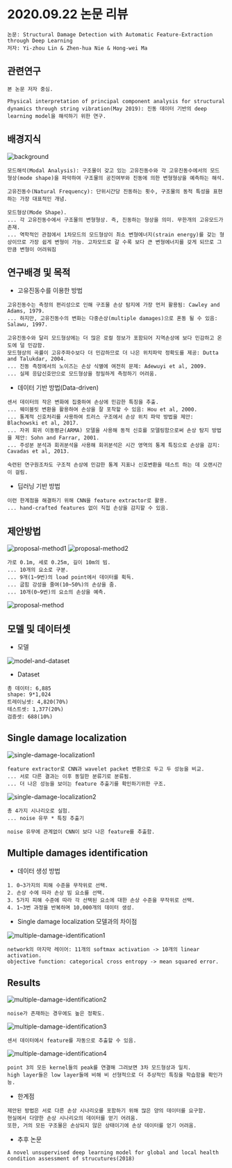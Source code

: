 # 2020.09.22 논문 리뷰

```
논문: Structural Damage Detection with Automatic Feature-Extraction through Deep Learning
저자: Yi-zhou Lin & Zhen-hua Nie & Hong-wei Ma
```

## 관련연구

```
본 논문 저자 중심.

Physical interpretation of principal component analysis for structural dynamics through string vibration(May 2019): 진동 데이터 기반의 deep learning model을 해석하기 위한 연구.
```

## 배경지식

![background](./img/background.PNG)

```
모드해석(Modal Analysis): 구조물이 갖고 있는 고유진동수와 각 고유진동수에서의 모드 형상(mode shape)을 파악하여 구조물의 공진여부와 진동에 의한 변형형상을 예측하는 해석.

고유진동수(Natural Frequency): 단위시간당 진동하는 횟수, 구조물의 동적 특성을 표현하는 가장 대표적인 개념.

모드형상(Mode Shape).
... 각 고유진동수에서 구조물의 변형형상. 즉, 진동하는 형상을 의미. 무한개의 고유모드가 존재.
... 역학적인 관점에서 1차모드의 모드형상이 최소 변형에너지(strain energy)를 갖는 형상이므로 가장 쉽게 변형이 가능. 고차모드로 갈 수록 보다 큰 변형에너지를 갖게 되므로 그만큼 변형이 어려워짐
```

## 연구배경 및 목적

- 고유진동수를 이용한 방법

```
고유진동수는 측정의 편리성으로 인해 구조물 손상 탐지에 가장 먼저 활용됨: Cawley and Adams, 1979.
... 하지만, 고유진동수의 변화는 다중손상(multiple damages)으로 혼동 될 수 있음: Salawu, 1997.

고유진동수와 달리 모드형상에는 더 많은 로컬 정보가 포함되어 지역손상에 보다 민감하고 온도에 덜 민감함.
모드형상의 곡률이 고유주파수보다 더 민감하므로 더 나은 위치파악 정확도를 제공: Dutta and Talukdar, 2004.
... 진동 측정에서의 노이즈는 손상 식별에 여전히 문제: Adewuyi et al, 2009.
... 실제 응답신호만으로 모드형상을 정밀하게 측정하기 어려움.
```

- 데이터 기반 방법(Data-driven)

```
센서 데이터의 작은 변화에 집중하여 손상에 민감한 특징을 추출.
... 웨이블릿 변환을 활용하여 손상을 잘 포착할 수 있음: Hou et al, 2000.
... 통계적 신호처리를 사용하여 트러스 구조에서 손상 위치 파악 방법을 제안: Blachowski et al, 2017.
... 자귀 회귀 이동평균(ARMA) 모델을 사용해 동적 신호를 모델링함으로써 손상 탐지 방법을 제안: Sohn and Farrar, 2001.
... 주성분 분석과 회귀분석을 사용해 회귀분석은 시간 영역의 통계 특징으로 손상을 감지: Cavadas et al, 2013.

숙련된 연구원조차도 구조적 손상에 민감한 통계 지표나 신호변환을 테스트 하는 데 오랜시간이 걸림.
```

- 딥러닝 기반 방법

```
이런 한계점을 해결하기 위해 CNN을 feature extractor로 활용.
... hand-crafted features 없이 직접 손상을 감지할 수 있음.
```

## 제안방법

![proposal-method1](./img/proposal-method1.PNG)
![proposal-method2](./img/proposal-method2.PNG)

```
가로 0.1m, 세로 0.25m, 길이 10m의 빔.
... 10개의 요소로 구분.
... 9개(1~9번)의 load point에서 데이터를 획득.
... 굽힘 강성을 줄여(10~50%)의 손상을 줌.
... 10개(0~9번)의 요소의 손상을 예측.
```

![proposal-method](./img/proposal-method3.PNG)

## 모델 및 데이터셋

- 모델

![model-and-dataset](./img/model-and-dataset.PNG)

- Dataset

```
총 데이터: 6,885
shape: 9*1,024
트레이닝셋: 4,820(70%)
테스트셋: 1,377(20%)
검증셋: 688(10%)
```

## Single damage localization

![single-damage-localization1](./img/single-damage-localization1.PNG)

```
feature extractor로 CNN과 wavelet packet 변환으로 두고 두 성능을 비교.
... 서로 다른 결과는 이후 동일한 분류기로 분류됨.
... 더 나은 성능을 보이는 feature 추출기를 확인하기위한 구조.
```

![single-damage-localization2](./img/single-damage-localization2.PNG)

```
총 4가지 시나리오로 실험.
... noise 유무 * 특징 추출기

noise 유무에 관계없이 CNN이 보다 나은 feature를 추출함.
```

## Multiple damages identification

- 데이터 생성 방법

```
1. 0~3가지의 피해 수준을 무작위로 선택.
2. 손상 수에 따라 손상 빔 요소를 선택.
3. 5가지 피해 수준에 따라 각 선택된 요소에 대한 손상 수준을 무작위로 선택.
4. 1~3번 과정을 반복하며 10,000개의 데이터 생성.
```

- Single damage localization 모델과의 차이점

![multiple-damage-identification1](./img/single-damage-identification1.PNG)

```
network의 마지막 레이어: 11개의 softmax activation -> 10개의 linear activation.
objective function: categorical cross entropy -> mean squared error.
```

## Results

![multiple-damage-identification2](./img/single-damage-identification2.PNG)

```
noise가 존재하는 경우에도 높은 정확도.
```

![multiple-damage-identification3](./img/single-damage-identification3.PNG)

```
센서 데이터에서 feature를 자동으로 추출할 수 있음.
```

![multiple-damage-identification4](./img/single-damage-identification4.PNG)

```
point 3의 모든 kernel들의 peak를 연결해 그려보면 3차 모드형상과 일치.
high layer들은 low layer들에 비해 비 선형적으로 더 추상적인 특징을 학습함을 확인가능.
```

- 한계점

```
제안된 방법은 서로 다른 손상 시나리오를 포함하기 위해 많은 양의 데이터를 요구함.
현실에서 다양한 손상 시나리오의 데이터를 얻기 어려움.
또한, 거의 모든 구조물은 손상되지 않은 상태이기에 손상 데이터를 얻기 어려움.
```

- 추후 논문

```
A novel unsupervised deep learning model for global and local health condition assessment of strucutures(2018)
```
